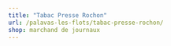 ```yaml
---
title: "Tabac Presse Rochon"
url: /palavas-les-flots/tabac-presse-rochon/
shop: marchand de journaux
---
```

